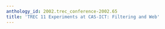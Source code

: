 ```yaml
---
anthology_id: 2002.trec_conference-2002.65
title: 'TREC 11 Experiments at CAS-ICT: Filtering and Web'
---
```

